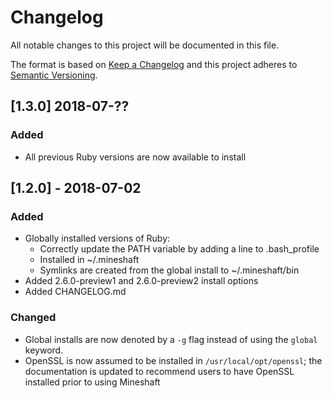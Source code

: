 # Changelog
All notable changes to this project will be documented in this file.

The format is based on [Keep a Changelog](https://keepachangelog.com/en/1.0.0/)
and this project adheres to [Semantic Versioning](https://semver.org/spec/v2.0.0.html).

## [1.3.0] 2018-07-??
### Added
- All previous Ruby versions are now available to install

## [1.2.0] - 2018-07-02
### Added
- Globally installed versions of Ruby: 
  - Correctly update the PATH variable by adding a line to .bash_profile
  - Installed in ~/.mineshaft
  - Symlinks are created from the global install to ~/.mineshaft/bin
- Added 2.6.0-preview1 and 2.6.0-preview2 install options
- Added CHANGELOG.md

### Changed
- Global installs are now denoted by a `-g` flag instead of using the `global` keyword.
- OpenSSL is now assumed to be installed in `/usr/local/opt/openssl`; the documentation is updated to recommend users to have OpenSSL installed prior to using Mineshaft
